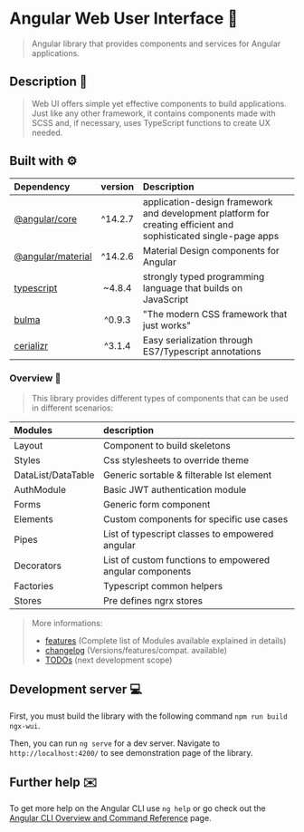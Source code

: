 # Angular Web User Interface 🎨

> Angular library that provides components and services for Angular applications.

## Description 📜

> Web UI offers simple yet effective components to build applications. Just like any other framework, it contains
> components made with SCSS and, if necessary, uses TypeScript functions to create UX needed.

## Built with ⚙️

| Dependency | version | Description |
|:-----------|:----------:|:-----------|
| [@angular/core](https://angular.io/guide/what-is-angular) | ^14.2.7 | application-design framework and development platform for creating efficient and sophisticated single-page apps |
| [@angular/material](https://material.angular.io/) | ^14.2.6 | Material Design components for Angular |
| [typescript](https://www.typescriptlang.org/) | ~4.8.4 | strongly typed programming language that builds on JavaScript |
| [bulma](https://bulma.io/) | ^0.9.3 | "The modern CSS framework that just works" |
| [cerializr](https://github.com/kmathy/cerializr) | ^3.1.4 | Easy serialization through ES7/Typescript annotations |

### Overview 👀

> This library provides different types of components that can be used in different scenarios:

| Modules             | description             |
|:--------------------|:------------------------|
| Layout              | Component to build skeletons |
| Styles              | Css stylesheets to override theme |
| DataList/DataTable  | Generic sortable & filterable lst element |
| AuthModule | Basic JWT authentication module |
| Forms | Generic form component |
| Elements | Custom components for specific use cases |
| Pipes | List of typescript classes to empowered angular |
| Decorators | List of custom functions to empowered angular components |
| Factories | Typescript common helpers |
| Stores | Pre defines ngrx stores |

> More informations:
>
> - [features](./FEATURES.md) (Complete list of Modules available explained in details)
> - [changelog](./CHANGELOG.md) (Versions/features/compat. available)
> - [TODOs](./TODO.md) (next development scope)

## Development server 💻

First, you must build the library with the following command `npm run build ngx-wui`.

Then, you can run `ng serve` for a dev server. Navigate to `http://localhost:4200/` to see demonstration page of the library.

## Further help ✉️

To get more help on the Angular CLI use `ng help` or go check out the [Angular CLI Overview and Command Reference](https://angular.io/cli) page.
